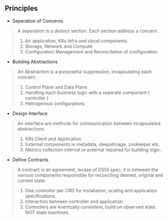 ## Principles

- Seperation of Concerns

> A seperation is a distinct section. Each section address a concern.
> 1. An application, K8s Infra and cloud components.
> 2. Storage, Network and Compute
> 3. Configuration Management and Reconcilation of configuration

- Building Abstractions

> An Abstraction is a purposeful suppression, incapsulating each concern.
> 1. Control Plane and Data Plane
> 2. Handling each buisness logic with a seperate component ( controller )
> 3. Hetrogenous configurations

- Design Interface

> An interface are methods for communication between incapsulated abstractions.
> 1. K8s Client and Application
> 2. External components ie metadata, deepstroage, zookeeper etc.
> 3. Metrics collection internal or external required for building logic.

- Define Contracts
> A contract is an agreement, incase of DSOI spec, it is between the various components responsible for reconciling desired, original and current state.
> 1. One controller per CRD for installation, scaling and application specifications.
> 2. Interaction between controller and application.
> 3. Controllers are eventually consistent, build on observed state. NOT state machines.
